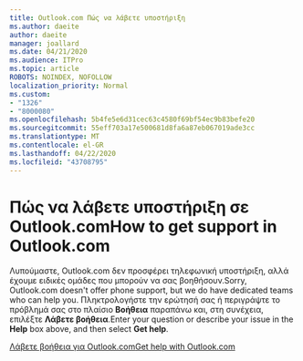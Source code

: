 ```yaml
---
title: Outlook.com Πώς να λάβετε υποστήριξη
ms.author: daeite
author: daeite
manager: joallard
ms.date: 04/21/2020
ms.audience: ITPro
ms.topic: article
ROBOTS: NOINDEX, NOFOLLOW
localization_priority: Normal
ms.custom:
- "1326"
- "8000080"
ms.openlocfilehash: 5b4fe5e6d31cec63c4580f69bf54ec9b83befe20
ms.sourcegitcommit: 55eff703a17e500681d8fa6a87eb067019ade3cc
ms.translationtype: MT
ms.contentlocale: el-GR
ms.lasthandoff: 04/22/2020
ms.locfileid: "43708795"
---
```

# <a name="how-to-get-support-in-outlookcom"></a><span data-ttu-id="c088f-102">Πώς να λάβετε υποστήριξη σε Outlook.com</span><span class="sxs-lookup"><span data-stu-id="c088f-102">How to get support in Outlook.com</span></span>

<span data-ttu-id="c088f-103">Λυπούμαστε, Outlook.com δεν προσφέρει τηλεφωνική υποστήριξη, αλλά έχουμε ειδικές ομάδες που μπορούν να σας βοηθήσουν.</span><span class="sxs-lookup"><span data-stu-id="c088f-103">Sorry, Outlook.com doesn't offer phone support, but we do have dedicated teams who can help you.</span></span>
<span data-ttu-id="c088f-104">Πληκτρολογήστε την ερώτησή σας ή περιγράψτε το πρόβλημά σας στο πλαίσιο **Βοήθεια** παραπάνω και, στη συνέχεια, επιλέξτε **Λάβετε βοήθεια**.</span><span class="sxs-lookup"><span data-stu-id="c088f-104">Enter your question or describe your issue in the **Help** box above, and then select **Get help**.</span></span>

[<span data-ttu-id="c088f-105">Λάβετε βοήθεια για Outlook.com</span><span class="sxs-lookup"><span data-stu-id="c088f-105">Get help with Outlook.com</span></span>](https://support.office.com/article/40676ad0-c831-45ac-a023-5be633be798d?wt.mc_id=Office_Outlook_com_Alchemy)
